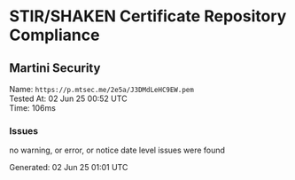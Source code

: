 # STIR/SHAKEN Certificate Repository Compliance

## Martini Security

Name: `https://p.mtsec.me/2e5a/J3DMdLeHC9EW.pem`\
Tested At: 02 Jun 25 00:52 UTC\
Time: 106ms

### Issues

no warning, or error, or notice date level issues were found

Generated: 02 Jun 25 01:01 UTC